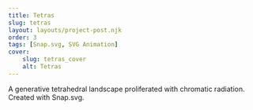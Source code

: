 ```yaml
---
title: Tetras
slug: tetras
layout: layouts/project-post.njk
order: 3
tags: [Snap.svg, SVG Animation]
cover:
    slug: tetras_cover
    alt: Tetras
---
```

A generative tetrahedral landscape proliferated with chromatic radiation. Created with Snap.svg.
